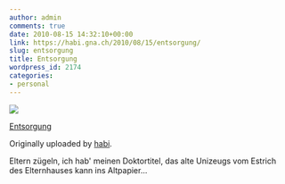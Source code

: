 ```yaml
---
author: admin
comments: true
date: 2010-08-15 14:32:10+00:00
link: https://habi.gna.ch/2010/08/15/entsorgung/
slug: entsorgung
title: Entsorgung
wordpress_id: 2174
categories:
- personal
---
```



 [![](http://farm5.static.flickr.com/4135/4894129320_c574545e3f_m.jpg)](http://www.flickr.com/photos/habi/4894129320/)
   

 
  [Entsorgung](http://www.flickr.com/photos/habi/4894129320/)
    

  Originally uploaded by [habi](http://www.flickr.com/people/habi/).
 



Eltern zügeln, ich hab' meinen Doktortitel, das alte Unizeugs vom Estrich des Elternhauses kann ins Altpapier...
  


